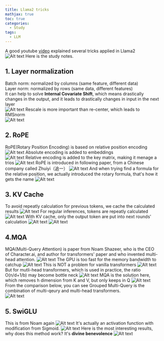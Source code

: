 ```yaml
---
title: Llama2 tricks
mathjax: true
toc: true
categories:
  - Study
tags:
  - LLM
---
```


A good youtube [video](https://www.youtube.com/watch?v=Mn_9W1nCFLo) explained several tricks applied in Llama2  
![Alt text](/code23/assets/images/2024/24-01-26-Llama2_files/summary.png)
Here is the study notes.
## 1. Layer normalization  
Batch norm: normalized by columns (same feature, different data)    
Layer norm: normalized by rows (same data, different features)  
It can help to solve **Internal Covariate Shift**, which means drastically changes in the output, and it leads to drastically changes in input in the next layer  
![Alt text](/code23/assets/images/2024/24-01-26-Llama2_files/layernorm.png)
Rescale is more important than re-center, which leads to RMSnorm  
![Alt text](/code23/assets/images/2024/24-01-26-Llama2_files/rmsnorm.png)
## 2. RoPE
RoPE(Rotary Position Encoding) is based on relative position encoding
![Alt text](/code23/assets/images/2024/24-01-26-Llama2_files/absoluterelativeencoding.png)
Absolute encoding is added to embeddings  
![Alt text](/code23/assets/images/2024/24-01-26-Llama2_files/addpositionalencoding.png)
Relative encoding is added to the key matrix, making it menage a trios
![Alt text](/code23/assets/images/2024/24-01-26-Llama2_files/menageatrois.png)
RoPE is introduced in following paper, from a Chinese company called Zhuiyi（追一）
![Alt text](/code23/assets/images/2024/24-01-26-Llama2_files/zhuiyi.png)
And when trying find a formula for the relative position, we actually introduced the rotary formula, that's how it gets the name
![Alt text](/code23/assets/images/2024/24-01-26-Llama2_files/rotary.png)
## 3. KV Cache
To avoid repeatly calculation for previous tokens, we cache the calculated results
![Alt text](/code23/assets/images/2024/24-01-26-Llama2_files/kvcache.png)
For regular inferences, tokens are repeatly calculated
![Alt text](/code23/assets/images/2024/24-01-26-Llama2_files/reginf.png)
With KV cache, only the output token are put into next rounds' calculation
![Alt text](/code23/assets/images/2024/24-01-26-Llama2_files/kvinf.png)
![Alt text](/code23/assets/images/2024/24-01-26-Llama2_files/onetoken.png)
## 4.MQA
MQA(Multi-Query Attention) is paper from Noam Shazeer, who is the CEO of Character.ai, and author for transformers' paper and who invented multi-head attention.
![Alt text](/code23/assets/images/2024/24-01-26-Llama2_files/MQA.png)
The GPU is too fast for the memory bandwidth to catchup
![Alt text](/code23/assets/images/2024/24-01-26-Llama2_files/toofast.png)
This is NOT a problem for vanilla transformers
![Alt text](/code23/assets/images/2024/24-01-26-Llama2_files/vanilla.png)
But for mutli-head transformers, which is used in practice, the ratio O(n/d+1/b) may become bottle neck
![Alt text](/code23/assets/images/2024/24-01-26-Llama2_files/multihead.png)
MQA is the solution here, which removes h dimension from K and V, but only keeps in Q
![Alt text](/code23/assets/images/2024/24-01-26-Llama2_files/multiquery.png) 
From the comparison below, you can see Grouped Multi-Query is the combination of multi-qeury and multi-head transformers.  
![Alt text](/code23/assets/images/2024/24-01-26-Llama2_files/compare.png)

## 5. SwiGLU
This is from Noam again
![Alt text](/code23/assets/images/2024/24-01-26-Llama2_files/swiglu.png)
It's actually an activation function with modification from Sigmoid.
![Alt text](/code23/assets/images/2024/24-01-26-Llama2_files/activation.png)
Here is the most interesting results, why does this method work? It's **divine benevolence**
![Alt text](/code23/assets/images/2024/24-01-26-Llama2_files/benevolence.png)


